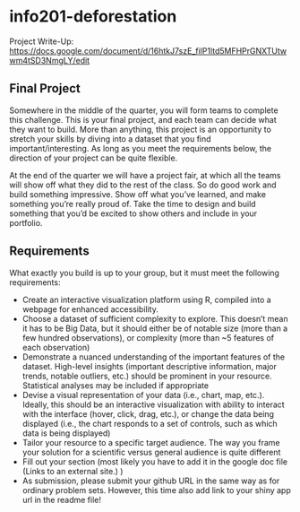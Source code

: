 # info201-deforestation
Project Write-Up: https://docs.google.com/document/d/16htkJ7szE_filP1ltd5MFHPrGNXTUtwwm4tSD3NmgLY/edit

## Final Project
Somewhere in the middle of the quarter, you will form teams to complete this challenge. This is your final project, and each team can decide what they want to build. More than anything, this project is an opportunity to stretch your skills by diving into a dataset that you find important/interesting. As long as you meet the requirements below, the direction of your project can be quite flexible.

At the end of the quarter we will have a project fair, at which all the teams will show off what they did to the rest of the class. So do good work and build something impressive. Show off what you’ve learned, and make something you’re really proud of. Take the time to design and build something that you’d be excited to show others and include in your portfolio.

## Requirements
What exactly you build is up to your group, but it must meet the following requirements:

- Create an interactive visualization platform using R, compiled into a webpage for enhanced accessibility.
- Choose a dataset of sufficient complexity to explore. This doesn’t mean it has to be Big Data, but it should either be of notable size (more than a few hundred observations), or complexity (more than ~5 features of each observation)
- Demonstrate a nuanced understanding of the important features of the dataset. High-level insights (important descriptive information, major trends, notable outliers, etc.) should be prominent in your resource. Statistical analyses may be included if appropriate
- Devise a visual representation of your data (i.e., chart, map, etc.). Ideally, this should be an interactive visualization with ability to interact with the interface (hover, click, drag, etc.), or change the data being displayed (i.e., the chart responds to a set of controls, such as which data is being displayed)
- Tailor your resource to a specific target audience. The way you frame your solution for a scientific versus general audience is quite different
- Fill out your section (most  likely you have to add it in the google doc file (Links to an external site.) )
- As submission, please submit your github URL in the same way as for ordinary problem sets. However, this time also add link to your shiny app url in the readme file!
